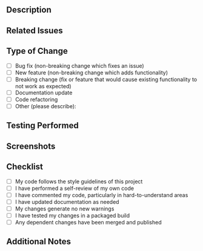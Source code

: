 ## Description
<!-- Provide a clear and concise description of the changes you've made -->

## Related Issues
<!-- Link any related issues using the GitHub issue linking syntax: #issue-number -->
<!-- If there are no related issues, state "None" -->

## Type of Change
<!-- Check the relevant option(s) by putting an x in the brackets (no spaces) -->
- [ ] Bug fix (non-breaking change which fixes an issue)
- [ ] New feature (non-breaking change which adds functionality)
- [ ] Breaking change (fix or feature that would cause existing functionality to not work as expected)
- [ ] Documentation update
- [ ] Code refactoring
- [ ] Other (please describe):

## Testing Performed
<!-- Describe the tests you ran to verify your changes -->
<!-- Include relevant details such as test configurations and instructions to reproduce -->

## Screenshots
<!-- If your changes include UI updates, please include screenshots -->
<!-- Delete this section if not applicable -->

## Checklist
<!-- Check the relevant items by putting an x in the brackets (no spaces) -->
- [ ] My code follows the style guidelines of this project
- [ ] I have performed a self-review of my own code
- [ ] I have commented my code, particularly in hard-to-understand areas
- [ ] I have updated documentation as needed
- [ ] My changes generate no new warnings
- [ ] I have tested my changes in a packaged build
- [ ] Any dependent changes have been merged and published

## Additional Notes
<!-- Add any other information about the PR here -->
